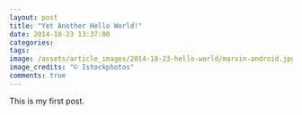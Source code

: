 ```yaml
---
layout: post
title: "Yet Another Hello World!"
date: 2014-10-23 13:37:00
categories:
tags:
image: /assets/article_images/2014-10-23-hello-world/marvin-android.jpg
image_credits: "© Istockphotos"
comments: true
---
```


This is my first post.